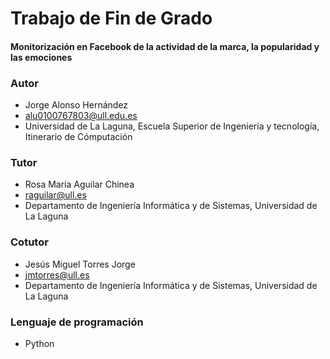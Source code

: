 # Trabajo de Fin de Grado

#### Monitorización en Facebook de la actividad de la marca, la popularidad y las emociones



### Autor

* Jorge Alonso Hernández
* alu0100767803@ull.edu.es
* Universidad de La Laguna, Escuela Superior de Ingeniería y tecnología, Itinerario de Cómputación 

### Tutor

* Rosa María Aguilar Chinea
* raguilar@ull.es
* Departamento de Ingeniería Informática y de Sistemas, Universidad de La Laguna

### Cotutor

* Jesús Miguel Torres Jorge
* jmtorres@ull.es
* Departamento de Ingeniería Informática y de Sistemas, Universidad de La Laguna

### Lenguaje de programación 

* Python 

  ​

